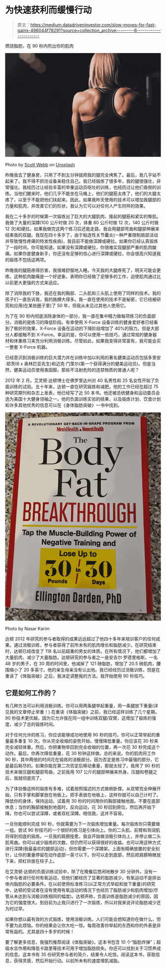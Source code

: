 # 为快速获利而缓慢行动

> 原文：<https://medium.datadriveninvestor.com/slow-moves-for-fast-gains-496044f78291?source=collection_archive---------6----------------------->

燃烧脂肪，在 90 秒内煎出你的肌肉

![](img/a5c6a35271870b424434476e407339b3.png)

Photo by [Scott Webb](https://unsplash.com/@scottwebb?utm_source=medium&utm_medium=referral) on [Unsplash](https://unsplash.com?utm_source=medium&utm_medium=referral)

昨晚我去了健身房，只用了不到五分钟就把我的腿完全烤焦了。最后，我几乎站不起来了。我不得不抓住设备来稳住自己。我已经锻炼了很多年，我的腿很强壮，非常强壮。我经历过让经验丰富的举重运动员呕吐的训练，也经历过让他们昏倒的训练。当他们醒来时，他们几乎不能坐在马桶上，他们的腿筋太疼了，他们的大腿太疼了，以至于不能把他们扶起来。因此，如果我昨天使用的技术可以增加我腿部的力量和肌肉，并改善它们的形状，我认为它可以对任何人产生同样的效果。

我在二十多岁的时候第一次锻炼出了巨大的大腿肌肉、隆起的腿筋和紧实的臀肌。我做了大量的深蹲(100 公斤时做 20 次，体重 80 公斤时做 12 次，140 公斤时做 12 次)和硬拉。如果我做完这两个练习后还能走路，我会用腿部弯曲和腿部伸展来结束我的双腿。我现在四十多岁了，由于粘连性关节囊炎(一种严重限制肩部活动并导致慢性疼痛的特发性疾病)，我目前不能做深蹲或硬拉。如果你已经认真锻炼了一段时间，你可能知道，如果没有深蹲或硬拉，你很难实现腿部严重的肌肉酸痛。如果你是健身新手，你还没有足够的信心进行深蹲或硬拉，你会很高兴知道我的锻炼不包括这两项。

昨晚我的腿筋疼得厉害，我很难舒服地入睡。今天我的大腿疼死了，明天可能会更疼。这种肌肉酸痛是一个好迹象，表明你已经做了足够多的工作，迫使肌肉通过比以前更大更强的方式来适应。

除了消除我的下肢，我还在我的胸部、二头肌和三头肌上使用了同样的技术。我的孩子们一直告诉我，我的胳膊大得多。我一直在使用的技术不是秘密，它已经被研究和应用(在某些圈子里)了 50 年，但我从未见过其他人使用它。

为了在 90 秒内彻底消除身体的一部分，我一直在集中精力做每项练习的负面部分。消极的是练习的降低阶段。有幸使用 X-Force 设备训练的健身爱好者已经看到了极好的效果，X-Force 设备在运动的下降阶段增加了 40%的阻力。但是大部分人都接触不到 X-Force。幸运的是，你可以使用一些技巧，通过常规的健身器材和体重练习来充分利用消极训练。尽管如此，如果我变得非常富有，我可能会买一整套 X-Force 机器。

已经意识到消极训练的巨大潜力并在训练中加以利用的著名健美运动员包括多里安·耶茨(6 x 奥林匹亚先生)和迈克·门策尔(第一个获得满分的健美运动员)。但是当然，健美运动员使用类固醇。那些不注射危险的违禁物质的普通人呢？

2012 年 2 月，艾灵顿·达顿博士在佛罗里达州对 40 名男性和 25 名女性开始了负面训练的试验。五十年来，达顿一直在研究锻炼和减肥。他的工作已经在超过 75 种研究期刊和杂志上发表，他已经写了近 50 本书。他还被总统健身和运动委员会选为美国十大健身领袖之一。他的负面训练实验的结果，以及锻炼计划、饮食计划和许多其他优秀的信息可以在《身体脂肪突破》一书中找到。

![](img/9ee7eb6f8e1bd06757012781140c91d0.png)

Photo by Nasar Karim

达顿 2012 年研究的参与者取得的成果远远超过了他四十多年来培训客户的任何成果。通过消极训练，参与者获得了前所未有的肌肉增长和脂肪减少。在研究结束时，达顿已经改变了 118 名以前超重的男女的体质。在所有情况下，他们都增加了大量肌肉，减少了大量脂肪。达顿研究的参与者之一是安吉尔·罗德里格斯，一名 48 岁的男子，在 30 周的时间里，他减掉了 121 磅脂肪，增加了 20.5 磅肌肉，腰围缩小了 20 多英寸。他的亲生母亲没有认出他。我已经经历过消极训练，但是在重读了《体脂突破》之后，我决定调整我的方法。我开始使用 90 秒技巧。

## 它是如何工作的？

有几种方法可以利用消极训练。你可以用两条腿举起重量，用一条腿放下重量(详见我的文章停止举重！).在重读《体脂突破》之前，我已经这样训练了几个星期。90 秒技术更优越，因为它允许我在同一组中训练双腿/双臂，这增加了锻炼的强度，减少了总的锻炼时间。

对于任何允许的练习，你应该能够成功地使用 90 秒的技巧，你可以正常举起的重量最多重复 10 次。你从完全收缩的姿势开始，慢慢降低重量。你应该花 30 秒来完全减轻体重。然后，你把重物举回到完全收缩的位置，再一次花 30 秒完成这个动作。最后，你再次降低重量，花 30 秒钟这样做。总的来说，你的肌肉将工作 90 秒，其中两倍的时间花在锻炼的消极部分。因为否定是练习中最强的部分，它是最后耗尽的。如果你能在第二次否定后移动重量，那就太轻了。我用了 90 秒的技术来做压腿和腿部弯曲，之前我用 107 公斤的腿部伸展来热身。压腿和卷腿之后，我就彻底完了。

为了体验像这样的锻炼有多难，试着按照描述的方式做俯卧撑。从双臂完全伸展开始，只有手掌和脚掌放在地板上。把手表放在地板上，这样你就可以自己计时了。降低你的身体，保持运动，试着用 30 秒的时间用你的胸部接触地面。不要在底部休息；当你的胸部接触到地面时，反向运动，花 30 秒回到原位，然后再开始下降。你也可以尝试深蹲，或者双杠深蹲。相信我，这并不容易。

一旦你能顺利完成 90 秒，你就需要为下一次锻炼增加重量。每次锻炼你只需要做一组。尝试 90 秒技巧的一个很好的练习是引体向上。你的二头肌、前臂和背阔肌将得到彻底的锻炼。一旦我的肩膀痊愈，我会开始做消极引体向上，并停止做二头肌弯曲。你可以减少锻炼的次数，但仍然可以获得很好的收益。也可以用这种方式进行深蹲(我最喜欢的腿部运动)，但你需要一个深蹲架，上面有精确放置的安全别针，让你的重量停留在动作底部一英寸以下。你可以走到底部，然后把肩膀稍微放下来，把杠铃放在柱子上。

在艾灵顿·达顿的负面训练试验中，除了在晚餐后悠闲地散步 30 分钟外，没有一个参与者进行任何有氧运动，但他们都经历了显著的脂肪减少。有氧运动不是排出体内脂肪的必要条件。在以前使用标准练习(以正常方式举起和放下重量)的研究中，达顿的受试者在没有使用有氧运动的情况下也经历了脂肪减少和肌肉增加(尽管从未达到与消极训练相同的幅度)。达顿声称，负面训练是脂肪减少的原因，因为它的强度很大。到目前为止我只进行了一次锻炼，所以对我来说评论脂肪减少还为时过早。

如果你想以最有效的方式锻炼，使用消极训练。人们可能会想知道你在做什么，但不要为此烦恼。你的结果会让你大吃一惊。每周改善你举起的东西和你的外表是非常有益的。尤其是四十多岁的时候！

要了解更多信息，我强烈推荐阅读《体脂突破》。这本书包含 10 个“脂肪炸弹”；超级水合作用和降低卡路里等技术可用于增加脂肪损失。你还可以找到关于习惯养成的信息。这本书有 35 份研究参与者的简介，结果令人吃惊。阅读这本书，获取信息，获得灵感，然后开始行动。以前所未有的速度增肌减脂。